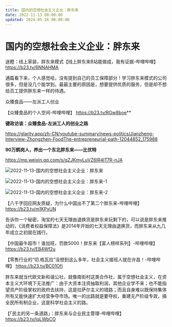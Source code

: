 ```yaml
---
title: 国内的空想社会主义企业：胖东来
date: 2022-11-13 00:00:00
updated: 2024-05-16 00:00:00
---
```



# 国内的空想社会主义企业：胖东来

迷瞪：线上家装，胖东来模式【线上胖东来B站能做成，我有证据-哔哩哔哩】 https://b23.tv/6NNAHMA

通篇看下来，个人感觉哈，没有提到自己的员工保障部分！学习胖东来模式的公司很多，但是没几个能学到。最最主要的原因是，想要提供优质的服务，但是却不想给员工提供胖东来一样的待遇。

众臻食品——左派工人创业

【众臻食品的个人空间-哔哩哔哩】 https://b23.tv/RGw8boe**




**键政访谈：众臻食品-左派工人的创业之路**

https://glarity.app/zh-CN/youtube-summary/news-politics/Jianzheng-Interview-Zhongzhen-FoodThe-entrepreneurial-path-12044852_175988

**90万鹤岗人，养出一个东北胖东来——比优特**

https://mp.weixin.qq.com/s/qZJKmyLuVZ6IR4IT7R-nJA

![2022-11-13-国内的空想社会主义企业：胖东来](assets/2022-11-13-国内的空想社会主义企业：胖东来.jpeg)

![2022-11-13-国内的空想社会主义企业：胖东来-1](assets/2022-11-13-国内的空想社会主义企业：胖东来-1.jpeg)

![2022-11-13-国内的空想社会主义企业：胖东来-2](assets/2022-11-13-国内的空想社会主义企业：胖东来-2.jpeg)

【八千字回应网友质疑，为什么中国出不了第二个胖东来-哔哩哔哩】 https://b23.tv/m1KPxUN

告诉你一个秘密，淘宝的七天无理由退换货是胖东来玩剩下的，可以说是胖东来推动的，《消费者权益保障法》是2014年开始的七天无理由退换货，而胖东来从九几年成立之初就在践行。

【中国最牛超市！谁加班，罚款5000！胖东来【富人榜样系列】-哔哩哔哩】 https://b23.tv/EB4Wf2u

【零售行业的“切.格瓦拉”没想到这么多年，社会主义接班人就在许昌！-哔哩哔哩】 https://b23.tv/BC01Ofi

胖东来就当代欧文新和谐公社，就像南街村这类合作社，属于空想社会主义，在资本主义大环境下无法推广：由于大资本注资抽取利润，其他企业学不来；也不能指望资产阶级掌权的政府去扶持，这是拉萨尔主义的错路；而且自身难以既保持集体所有又能快速扩大经营争夺市场。唯一的出路就是要夺权，重建无产阶级专政，搞全民所有制企业，这是科学社会主义的路。

【「民主的另一条道路」：胖东来与企业民主管理-哔哩哔哩】 https://b23.tv/IqLWbCO

